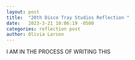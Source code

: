 ```yaml
---
layout: post
title:  "20th Disco Tray Studios Reflection "
date:   2023-3-21 10:06:19 -0500
categories: reflection post
author: Olivia Larson
---
```


I AM IN THE PROCESS OF WRITING THIS 
